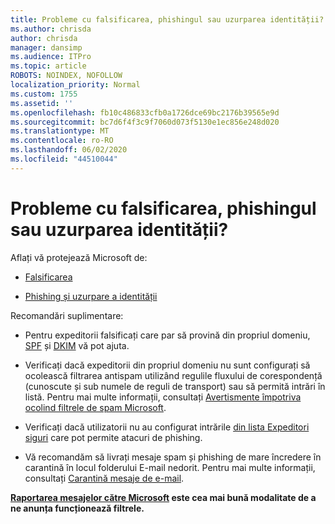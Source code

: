 ```yaml
---
title: Probleme cu falsificarea, phishingul sau uzurparea identității?
ms.author: chrisda
author: chrisda
manager: dansimp
ms.audience: ITPro
ms.topic: article
ROBOTS: NOINDEX, NOFOLLOW
localization_priority: Normal
ms.custom: 1755
ms.assetid: ''
ms.openlocfilehash: fb10c486833cfb0a1726dce69bc2176b39565e9d
ms.sourcegitcommit: bc7d6f4f3c9f7060d073f5130e1ec856e248d020
ms.translationtype: MT
ms.contentlocale: ro-RO
ms.lasthandoff: 06/02/2020
ms.locfileid: "44510044"
---
```

# <a name="issues-with-spoofing-phishing-or-impersonation"></a>Probleme cu falsificarea, phishingul sau uzurparea identității?

Aflați vă protejează Microsoft de:

- [Falsificarea](https://docs.microsoft.com/microsoft-365/security/office-365-security/anti-spoofing-protection)

- [Phishing și uzurpare a identității](https://docs.microsoft.com/microsoft-365/security/office-365-security/atp-anti-phishing)

Recomandări suplimentare:

- Pentru expeditorii falsificați care par să provină din propriul domeniu, [SPF](https://docs.microsoft.com/microsoft-365/security/office-365-security/set-up-spf-in-office-365-to-help-prevent-spoofing) și [DKIM](https://docs.microsoft.com/microsoft-365/security/office-365-security/use-dkim-to-validate-outbound-email) vă pot ajuta.

- Verificați dacă expeditorii din propriul domeniu nu sunt configurați să ocolească filtrarea antispam utilizând regulile fluxului de corespondență (cunoscute și sub numele de reguli de transport) sau să permită intrări în listă. Pentru mai multe informații, consultați [Avertismente împotriva ocolind filtrele de spam Microsoft](https://docs.microsoft.com/exchange/troubleshoot/antispam/cautions-against-bypassing-spam-filters).

- Verificați dacă utilizatorii nu au configurat intrările [din lista Expeditori siguri](https://support.office.com/article/BE1BAEA0-BEAB-4A30-B968-9004332336CE) care pot permite atacuri de phishing.

- Vă recomandăm să livrați mesaje spam și phishing de mare încredere în carantină în locul folderului E-mail nedorit. Pentru mai multe informații, consultați [Carantină mesaje de e-mail](https://docs.microsoft.com/microsoft-365/security/office-365-security/quarantine-email-messages).

**[Raportarea mesajelor către Microsoft](https://support.office.com/article/b5caa9f1-cdf3-4443-af8c-ff724ea719d2) este cea mai bună modalitate de a ne anunța funcționează filtrele.**
